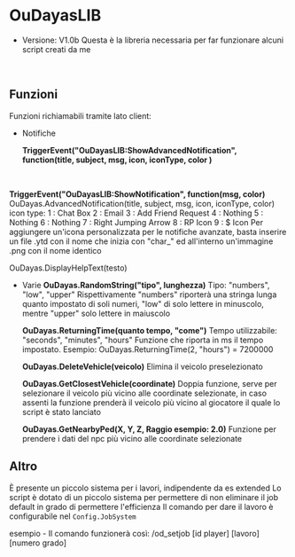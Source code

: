 # OuDayasLIB
- Versione: V1.0b
Questa è la libreria necessaria per far funzionare alcuni script creati da me

<br>

## Funzioni
Funzioni richiamabili tramite lato client:
- Notifiche

  **TriggerEvent("OuDayasLIB:ShowAdvancedNotification", function(title, subject, msg, icon, iconType, color )**

<br>
 
  **TriggerEvent("OuDayasLIB:ShowNotification", function(msg, color)**
  OuDayas.AdvancedNotification(title, subject, msg, icon, iconType, color)
    icon type:
    1 : Chat Box
    2 : Email
    3 : Add Friend Request
    4 : Nothing
    5 : Nothing
    6 : Nothing
    7 : Right Jumping Arrow
    8 : RP Icon
    9 : $ Icon
    Per aggiungere un'icona personalizzata per le notifiche avanzate, basta inserire un file .ytd con il nome che inizia con "char_" ed all'interno un'immagine .png con il nome identico
  
  OuDayas.DisplayHelpText(testo)

- Varie
  **OuDayas.RandomString("tipo", lunghezza)**
  Tipo: "numbers", "low", "upper"
  Rispettivamente "numbers" riporterà una stringa lunga quanto impostato di soli numeri, "low" di solo lettere in minuscolo, mentre "upper" solo lettere in maiuscolo

  **OuDayas.ReturningTime(quanto tempo, "come")**
  Tempo utilizzabile: "seconds", "minutes", "hours"
  Funzione che riporta in ms il tempo impostato. Esempio: OuDayas.ReturningTime(2, "hours") = 7200000
  
  **OuDayas.DeleteVehicle(veicolo)**
  Elimina il veicolo preselezionato

  **OuDayas.GetClosestVehicle(coordinate)**
  Doppia funzione, serve per selezionare il veicolo più vicino alle coordinate selezionate, in caso assenti la funzione prenderà il veicolo più vicino al giocatore il quale lo script è stato lanciato

  **OuDayas.GetNearbyPed(X, Y, Z, Raggio esempio: 2.0)**
  Funzione per prendere i dati del npc più vicino alle coordinate selezionate
  

## Altro

È presente un piccolo sistema per i lavori, indipendente da es extended
Lo script è dotato di un piccolo sistema per permettere di non eliminare il job default in grado di permettere l'efficienza
Il comando per dare il lavoro è configurabile nel `Config.JobSystem`

esempio - Il comando funzionerà così: /od_setjob [id player] [lavoro] [numero grado]
